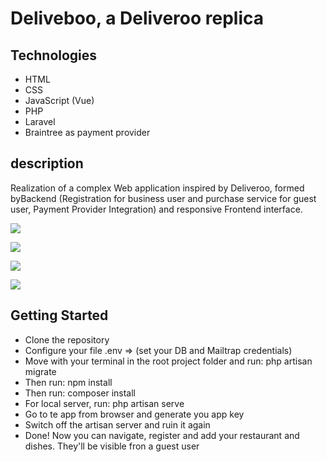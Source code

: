 # Deliveboo, a Deliveroo replica
## Technologies
* HTML
* CSS
* JavaScript (Vue)
* PHP
* Laravel
* Braintree as payment provider
## description
Realization of a complex Web application inspired by Deliveroo, formed byBackend (Registration for business user and
purchase service for guest user, Payment Provider Integration) and responsive Frontend interface.

![](foto3.jpg)

![](foto2.jpg)

![](file:///C:/Users/gianl/Desktop/Deliveboo/foto1.png)

![](foto4.gif)

## Getting Started
* Clone the repository
* Configure your file .env => (set your DB and Mailtrap credentials)
* Move with your terminal in the root project folder and run: php artisan migrate
* Then run: npm install
* Then run: composer install
* For local server, run: php artisan serve
* Go to te app from browser and generate you app key
* Switch off the artisan server and ruin it again
* Done! Now you can navigate, register and add your restaurant and dishes. They'll be visible fron a guest user
